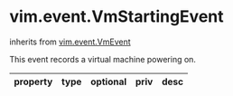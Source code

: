 vim.event.VmStartingEvent
=========================
inherits from [vim.event.VmEvent](docs/vim.event.VmEvent.md)


This event records a virtual machine powering on.

| property | type | optional | priv | desc |
|:---------|:-----|:---------|:-----|:-----|


